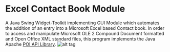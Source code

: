 # Excel Contact Book Module

A Java Swing Widget-Toolkit implementing GUI Module which automates the addition of an entry into a Microsoft Excel based Contact book. In order to access and manipulate Microsoft OLE 2 Compound Document formatted and Open Office XML standard files, this program implements the Java Apache [POI API Library](https://poi.apache.org/). 
![alt tag](http://builtbyluis.com/images/MultiExcel.png)
 








